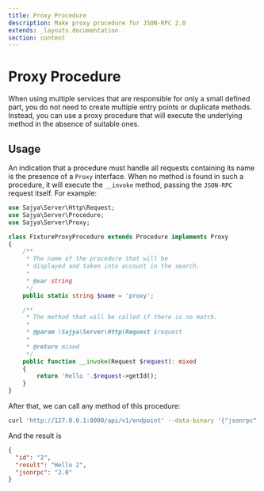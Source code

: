 ```yaml
---
title: Proxy Procedure
description: Make proxy procedure for JSON-RPC 2.0
extends: _layouts.documentation
section: content
---
```


# Proxy Procedure

When using multiple services that are responsible for only a small defined part,
you do not need to create multiple entry points or duplicate methods.
Instead, you can use a proxy procedure that will execute the underlying method in the absence of suitable ones.

## Usage


An indication that a procedure must handle all requests containing its name is the presence of a `Proxy` interface.
When no method is found in such a procedure, it will execute the `__invoke` method, passing the `JSON-RPC` request itself. For example:


```php
use Sajya\Server\Http\Request;
use Sajya\Server\Procedure;
use Sajya\Server\Proxy;

class FixtureProxyProcedure extends Procedure implements Proxy
{
    /**
     * The name of the procedure that will be
     * displayed and taken into account in the search.
     *
     * @var string
     */
    public static string $name = 'proxy';

    /**
     * The method that will be called if there is no match.
     * 
     * @param \Sajya\Server\Http\Request $request
     *
     * @return mixed
     */
    public function __invoke(Request $request): mixed
    {
        return 'Hello '.$request->getId();
    }
}
```

After that, we can call any method of this procedure:

```bash
curl 'http://127.0.0.1:8000/api/v1/endpoint' --data-binary '{"jsonrpc":"2.0","method":"proxy@ping","id":2}'
```

And the result is

```json
{
  "id": "2",
  "result": "Hello 2",
  "jsonrpc": "2.0"
}
```

